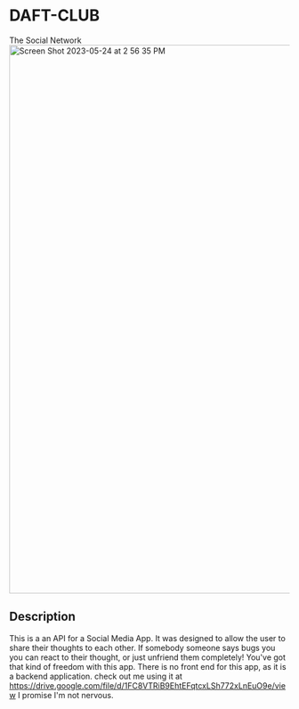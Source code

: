 # DAFT-CLUB
The Social Network
<img width="984" alt="Screen Shot 2023-05-24 at 2 56 35 PM" src="https://github.com/magjoker/DAFT-CLUB/assets/118233640/5b23a624-11fd-4cb6-95d9-7731eac3fd9a">

## Description
This is a an API for a Social Media App. It was designed to allow the user to share their thoughts to each other. If somebody someone says bugs you you can react to their thought, or just unfriend them completely! You've got that kind of freedom with this app. There is no front end for this app, as it is a backend application.
check out me using it at https://drive.google.com/file/d/1FC8VTRiB9EhtEFqtcxLSh772xLnEuO9e/view I promise I'm not nervous.
